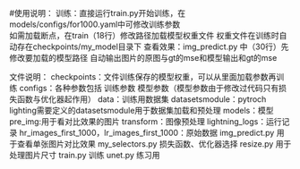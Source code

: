 #使用说明：
  训练：直接运行train.py开始训练，在models/configs/for1000.yaml中可修改训练参数    
           如需加载断点，在train（18行）修改路径加载模型权重文件 权重文件在训练时自动存在checkpoints/my_model目录下
查看效果：img_predict.py 中（30行）先修改要加载的模型路径 自动输出图片的原图与gt的mse和模型输出和gt的mse

文件说明：
checkpoints：文件训练保存的模型权重，可以从里面加载参数再训练
configs：各种参数包括 训练参数 模型参数（模型参数由于修改过代码只有损失函数与优化器起作用）
data：训练用数据集
datasetsmodule：pytroch lighting需要定义的datasetsmodule用于数据集加载和预处理
models：模型
pre_img:用于看对比效果的图片
transform：图像预处理
lightning_logs：运行记录
hr_images_first_1000，lr_images_first_1000：原始数据
img_predict.py 用于查看单张图片对比效果
my_selectors.py 损失函数、优化器选择
resize.py 用于处理图片尺寸
train.py 训练
unet.py 练习用
